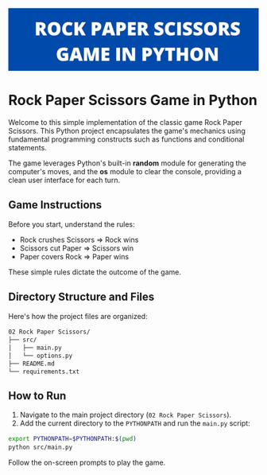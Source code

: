 <img src="./images/rock-paper-scissors.png" width="700"/>

# Rock Paper Scissors Game in Python

Welcome to this simple implementation of the classic game Rock Paper Scissors. This Python project encapsulates the game's mechanics using fundamental programming constructs such as functions and conditional statements.

The game leverages Python's built-in **random** module for generating the computer's moves, and the **os** module to clear the console, providing a clean user interface for each turn.

## Game Instructions

Before you start, understand the rules:
- Rock crushes Scissors ⇒ Rock wins
- Scissors cut Paper ⇒ Scissors win
- Paper covers Rock ⇒ Paper wins

These simple rules dictate the outcome of the game.


## Directory Structure and Files

Here's how the project files are organized:

```
02 Rock Paper Scissors/
├── src/
│   ├── main.py
│   └── options.py
├── README.md
└── requirements.txt
```

## How to Run

1. Navigate to the main project directory (`02 Rock Paper Scissors`).
2. Add the current directory to the `PYTHONPATH` and run the `main.py` script:
```bash
export PYTHONPATH=$PYTHONPATH:$(pwd)
python src/main.py
```

Follow the on-screen prompts to play the game.
